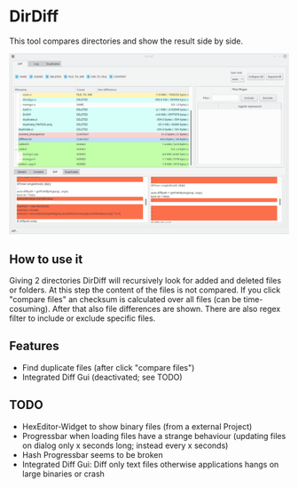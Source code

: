 # DirDiff
This tool compares directories and show the result side by side.

![Screenshot](screenshot_2018_07_07.png )

## How to use it
Giving 2 directories DirDiff will recursively look for added and deleted files or folders.
At this step the content of the files is not compared. If you click "compare files" an checksum 
is calculated over all files (can be time-cosuming). After that also file differences are shown.
There are also regex filter to include or exclude specific files.

## Features
* Find duplicate files (after click "compare files")
* Integrated Diff Gui (deactivated; see TODO)

## TODO
* HexEditor-Widget to show binary files (from a external Project)
* Progressbar when loading files have a strange behaviour (updating files on dialog only x seconds long; instead every x seconds)
* Hash Progressbar seems to be broken
* Integrated Diff Gui: Diff only text files otherwise applications hangs on large binaries or crash
